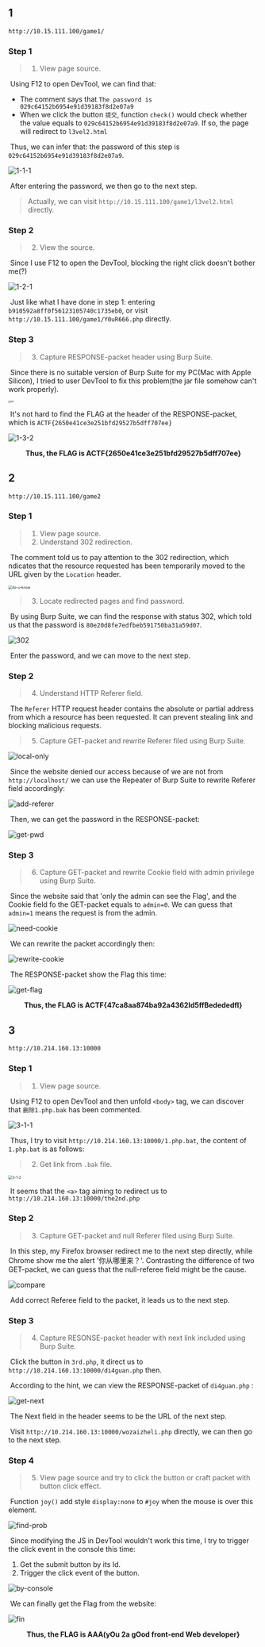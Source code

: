 ## 1

`http://10.15.111.100/game1/`

### Step 1

> 1. View page source.

​	Using F12 to open DevTool, we can find that:

- The comment says that `The password is 029c64152b6954e91d39183f8d2e07a9`
- When we click the button `提交`, function `check()` would check whether the value equals to `029c64152b6954e91d39183f8d2e07a9`. If so, the page will redirect to `l3vel2.html`

​	Thus, we can infer that: the password of this step is `029c64152b6954e91d39183f8d2e07a9`.

![1-1-1](/Users/shen/Desktop/网安实践/labs/Lab1/img/1-1-1.png)

​	After entering the password, we then go to the next step.

> Actually, we can visit `http://10.15.111.100/game1/l3vel2.html` directly.

### Step 2

> 2. View the source.

​	Since I use F12 to open the DevTool, blocking the right click doesn't bother me(?)

![1-2-1](/Users/shen/Desktop/网安实践/labs/Lab1/img/1-2-1.png)

​	Just like what I have done in step 1: entering `b910592a8ff0f56123105740c1735eb0`, or visit `http://10.15.111.100/game1/Y0uR666.php` directly.

### Step 3

> 3. Capture RESPONSE-packet header using Burp Suite.

​	Since there is no suitable version of Burp Suite for my PC(Mac with Apple Silicon), I tried to user DevTool to fix this problem(the jar file somehow  can't work properly).

<img src="/Users/shen/Desktop/网安实践/labs/Lab1/img/sth.png" alt="sth" style="zoom:30%;" />

​	It's not hard to find the FLAG at the header of the RESPONSE-packet, which is `ACTF{2650e41ce3e251bfd29527b5dff707ee}`

![1-3-2](/Users/shen/Desktop/网安实践/labs/Lab1/img/1-3-2.png)

<center><b>Thus, the FLAG is ACTF{2650e41ce3e251bfd29527b5dff707ee}</b></center>

## 2

`http://10.15.111.100/game2`

### Step 1

> 1. View page source.
> 1. Understand 302 redirection.

​	The comment told us to pay attention to the 302 redirection, which ndicates that the resource requested has been temporarily moved to the URL given by the `Location` header. 

<img src="/Users/shen/Desktop/网安实践/labs/Lab1/img/do-u-know.png" alt="do-u-know" style="zoom:50%;" />

> 3. Locate redirected pages and find password.

​	By using Burp Suite, we can find the response with status 302, which told us that the password is `80e20d8fe7edfbeb591750ba31a59d07`.

![302](/Users/shen/Desktop/网安实践/labs/Lab1/img/302.png)

​	Enter the password, and we can move to the next step.

### Step 2

> 4. Understand HTTP Referer field.

​	The `Referer` HTTP request header contains the absolute or partial address from which a resource has been requested. It can prevent stealing link and blocking malicious requests.

> 5. Capture GET-packet and rewrite Referer filed using Burp Suite.

![local-only](/Users/shen/Desktop/网安实践/labs/Lab1/img/local-only.png)

​	Since the website denied our access because of we are not from `http://localhost/` we can use the Repeater of Burp Suite to rewrite Referer field accordingly:

![add-referer](/Users/shen/Desktop/网安实践/labs/Lab1/img/add-referer.png)

​	Then, we can get the password in the RESPONSE-packet:

![get-pwd](/Users/shen/Desktop/网安实践/labs/Lab1/img/get-pwd.png)

### Step 3

> 6. Capture GET-packet and rewrite Cookie field with admin privilege using Burp Suite.

​	Since the website said that 'only the admin can see the Flag', and the Cookie field fo the GET-packet equals to `admin=0`. We can guess that `admin=1` means the request is from the admin.

![need-cookie](/Users/shen/Desktop/网安实践/labs/Lab1/img/need-cookie.png)

​	We can rewrite the packet accordingly then:

![rewrite-cookie](/Users/shen/Desktop/网安实践/labs/Lab1/img/rewrite-cookie.png)

​	The RESPONSE-packet show the Flag this time:

![get-flag](/Users/shen/Desktop/网安实践/labs/Lab1/img/get-flag.png)

<center><b>Thus, the FLAG is ACTF{47ca8aa874ba92a4362ld5ffBedededfl}</b></center>

## 3



`http://10.214.160.13:10000`

### Step 1

> 1. View page source.

​	Using F12 to open DevTool and then unfold `<body>` tag, we can discover that `删除1.php.bak` has been commented.

![3-1-1](/Users/shen/Desktop/网安实践/labs/Lab1/img/3-1-1.png)

​	Thus, I try to visit `http://10.214.160.13:10000/1.php.bat`, the content of `1.php.bat` is as follows:

> 2. Get link from `.bak` file.

<img src="/Users/shen/Desktop/网安实践/labs/Lab1/img/3-1-2.png" alt="3-1-2" style="zoom:50%;" />

​	It seems that the `<a>` tag aiming to redirect us to `http://10.214.160.13:10000/the2nd.php`

### Step 2

> 3. Capture GET-packet and null Referer filed using Burp Suite.

​	In this step, my Firefox browser redirect me to the next step directly, while Chrome show me the alert '你从哪里来？'. Contrasting the difference of two GET-packet, we can guess that the null-referee field might be the cause.

![compare](/Users/shen/Desktop/网安实践/labs/Lab1/img/compare.png)

​	Add correct Referee field to the packet, it leads us to the next step.

### Step 3

> 4. Capture RESONSE-packet header with next link included using Burp Suite.

​	Click the button in `3rd.php`, it direct us to `http://10.214.160.13:10000/di4guan.php` then.

​	According to the hint, we can view the RESPONSE-packet of `di4guan.php` :

![get-next](/Users/shen/Desktop/网安实践/labs/Lab1/img/get-next.png)

​	The Next field in the header seems to be the URL of the next step.

​	Visit `http://10.214.160.13:10000/wozaizheli.php` directly, we can then go to the next step.	

### Step 4

> 5. View page source and try to click the button or craft packet with button click effect.

​	Function `joy()` add style `display:none` to `#joy` when the mouse is over this element.

![find-prob](/Users/shen/Desktop/网安实践/labs/Lab1/img/find-prob.png)

​	Since modifying the JS in DevTool wouldn't work this time, I try to trigger the click event in the console this time:

1. Get the submit button by its Id.
2. Trigger the click event of the button.

![by-console](/Users/shen/Desktop/网安实践/labs/Lab1/img/by-console.png)

​	We can finally get the Flag from the website:

![fin](/Users/shen/Desktop/网安实践/labs/Lab1/img/fin.png)

<center><b>Thus, the FLAG is AAA(yOu 2a gOod front-end Web developer}</b></center>